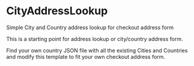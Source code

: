 # CityAddressLookup
Simple City and Country address lookup for checkout address form

This is a starting point for address lookup or city/country address form.

Find your own country JSON file with all the existing Cities and Countries and modify this template to fit your own checkout address form.


